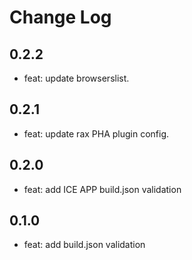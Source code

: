 # Change Log

## 0.2.2

- feat: update browserslist.

## 0.2.1

- feat: update rax PHA plugin config.

## 0.2.0

- feat: add ICE APP build.json validation

## 0.1.0

- feat: add build.json validation
